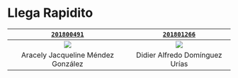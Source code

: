 # Llega Rapidito

| <a href="https://github.com/Jacqueline06" target="_blank">`201800491`</a> | <a href="https://github.com/dadu0699" target="_blank">`201801266`</a> |
|:--------------------------------------------------------------------------------------------------:|:-------------------------------------------------------------------------------:|
| [![](https://avatars.githubusercontent.com/u/54610954?v=4?s=100)](https://github.com/Jacqueline06) | [![](https://avatars.githubusercontent.com/u/18681529?v=4?s=100)](https://github.com/dadu0699) |
| Aracely Jacqueline Méndez González | Didier Alfredo Domínguez Urías |
